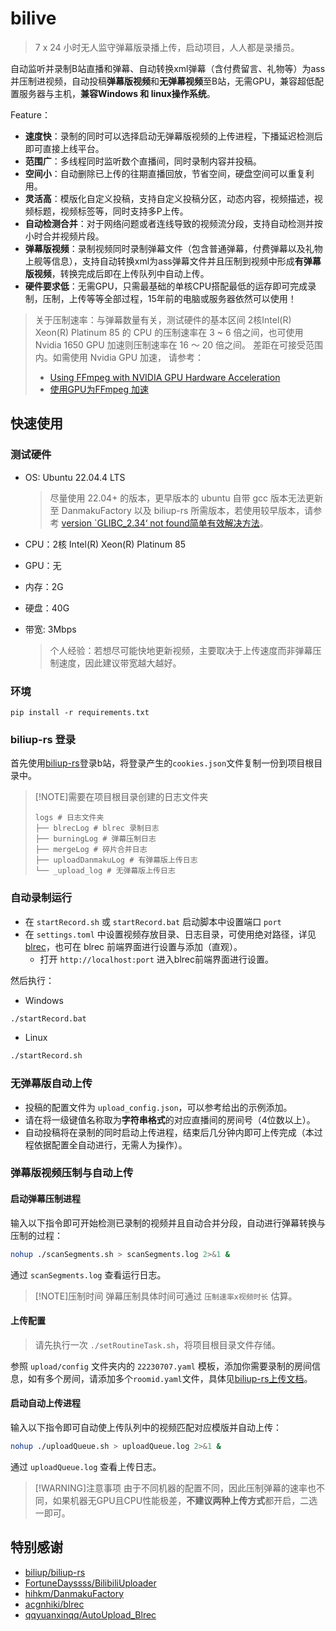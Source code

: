 # bilive

> 7 x 24 小时无人监守弹幕版录播上传，启动项目，人人都是录播员。

自动监听并录制B站直播和弹幕、自动转换xml弹幕（含付费留言、礼物等）为ass并压制进视频，自动投稿**弹幕版视频**和**无弹幕视频**至B站，无需GPU，兼容超低配置服务器与主机，**兼容Windows 和 linux操作系统**。


Feature：

- **速度快**：录制的同时可以选择启动无弹幕版视频的上传进程，下播延迟检测后即可直接上线平台。
- **范围广**：多线程同时监听数个直播间，同时录制内容并投稿。
- **空间小**：自动删除已上传的往期直播回放，节省空间，硬盘空间可以重复利用。
- **灵活高**：模版化自定义投稿，支持自定义投稿分区，动态内容，视频描述，视频标题，视频标签等，同时支持多P上传。
- **自动检测合并**：对于网络问题或者连线导致的视频流分段，支持自动检测并按小时合并视频片段。
- **弹幕版视频**：录制视频同时录制弹幕文件（包含普通弹幕，付费弹幕以及礼物上舰等信息），支持自动转换xml为ass弹幕文件并且压制到视频中形成**有弹幕版视频**，转换完成后即在上传队列中自动上传。
- **硬件要求低**：无需GPU，只需最基础的单核CPU搭配最低的运存即可完成录制，压制，上传等等全部过程，15年前的电脑或服务器依然可以使用！
> 关于压制速率：与弹幕数量有关，测试硬件的基本区间 2核Intel(R) Xeon(R) Platinum 85 的 CPU 的压制速率在 3 ~ 6 倍之间，也可使用 Nvidia 1650 GPU 加速则压制速率在 16 ～ 20 倍之间。 差距在可接受范围内。如需使用 Nvidia GPU 加速，
> 请参考：
> + [Using FFmpeg with NVIDIA GPU Hardware Acceleration](https://docs.nvidia.com/video-technologies/video-codec-sdk/12.0/ffmpeg-with-nvidia-gpu/index.html)
> + [使用GPU为FFmpeg 加速](https://yukihane.work/li-gong/ffmpeg-with-gpu)

## 快速使用
### 测试硬件
+ OS: Ubuntu 22.04.4 LTS

  >尽量使用 22.04+ 的版本，更早版本的 ubuntu 自带 gcc 版本无法更新至 DanmakuFactory 以及 biliup-rs 所需版本，若使用较早版本，请参考 [version `GLIBC_2.34‘ not found简单有效解决方法](https://blog.csdn.net/huazhang_001/article/details/128828999)。
+ CPU：2核 Intel(R) Xeon(R) Platinum 85
+ GPU：无
+ 内存：2G
+ 硬盘：40G
+ 带宽: 3Mbps
  > 个人经验：若想尽可能快地更新视频，主要取决于上传速度而非弹幕压制速度，因此建议带宽越大越好。
### 环境
```
pip install -r requirements.txt
```
### biliup-rs 登录
首先使用[biliup-rs](https://github.com/biliup/biliup-rs)登录b站，将登录产生的`cookies.json`文件复制一份到项目根目录中。

> [!NOTE]需要在项目根目录创建的日志文件夹
> ```
> logs # 日志文件夹
> ├── blrecLog # blrec 录制日志
> ├── burningLog # 弹幕压制日志
> ├── mergeLog # 碎片合并日志
> ├── uploadDanmakuLog # 有弹幕版上传日志
> └── _upload_log # 无弹幕版上传日志
> ```

### 自动录制运行

- 在 `startRecord.sh` 或 `startRecord.bat` 启动脚本中设置端口 `port`
- 在 `settings.toml` 中设置视频存放目录、日志目录，可使用绝对路径，详见 [blrec](https://github.com/acgnhiki/blrec)，也可在 blrec 前端界面进行设置与添加（直观）。
  - 打开 `http://localhost:port` 进入blrec前端界面进行设置。

然后执行：
- Windows
```bash
./startRecord.bat
```
- Linux
```bash
./startRecord.sh
```

### 无弹幕版自动上传

- 投稿的配置文件为 `upload_config.json`，可以参考给出的示例添加。
- 请在将一级键值名称取为**字符串格式**的对应直播间的房间号（4位数以上）。
- 自动投稿将在录制的同时启动上传进程，结束后几分钟内即可上传完成（本过程依据配置全自动进行，无需人为操作）。


### 弹幕版视频压制与自动上传

#### 启动弹幕压制进程

输入以下指令即可开始检测已录制的视频并且自动合并分段，自动进行弹幕转换与压制的过程：


```bash
nohup ./scanSegments.sh > scanSegments.log 2>&1 & 
```
通过 `scanSegments.log` 查看运行日志。

> [!NOTE]压制时间
> 弹幕压制具体时间可通过 `压制速率x视频时长` 估算。

#### 上传配置

> 请先执行一次 `./setRoutineTask.sh`，将项目根目录文件存储。

参照 `upload/config` 文件夹内的 `22230707.yaml` 模板，添加你需要录制的房间信息，如有多个房间，请添加多个`roomid.yaml`文件，具体见[biliup-rs上传文档](https://biliup.github.io/biliup-rs/Guide.html#useage)。

#### 启动自动上传进程

输入以下指令即可自动使上传队列中的视频匹配对应模版并自动上传：

```bash
nohup ./uploadQueue.sh > uploadQueue.log 2>&1 &
```
通过 `uploadQueue.log` 查看上传日志。


> [!WARNING]注意事项
> 由于不同机器的配置不同，因此压制弹幕的速率也不同，如果机器无GPU且CPU性能极差，**不建议两种上传方式**都开启，二选一即可。


## 特别感谢

- [biliup/biliup-rs](https://github.com/biliup/biliup-rs)
- [FortuneDayssss/BilibiliUploader](https://github.com/FortuneDayssss/BilibiliUploader)
- [hihkm/DanmakuFactory](https://github.com/hihkm/DanmakuFactory)
- [acgnhiki/blrec](https://github.com/acgnhiki/blrec)
- [qqyuanxinqq/AutoUpload_Blrec](https://github.com/qqyuanxinqq/AutoUpload_Blrec)
